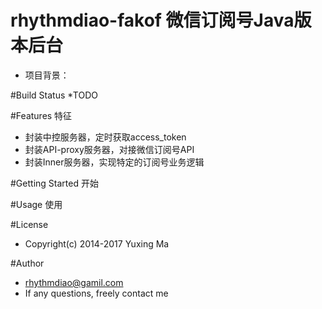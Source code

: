 # rhythmdiao-fakof 微信订阅号Java版本后台
*   项目背景：




#Build Status
*TODO

#Features 特征
*   封装中控服务器，定时获取access_token
*   封装API-proxy服务器，对接微信订阅号API
*   封装Inner服务器，实现特定的订阅号业务逻辑

#Getting Started 开始


#Usage 使用

#License
*   Copyright(c) 2014-2017 Yuxing Ma

#Author
*   rhythmdiao@gamil.com
*   If any questions, freely contact me